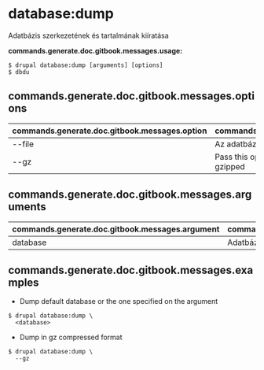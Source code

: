 # database:dump
Adatbázis szerkezetének és tartalmának kiíratása

**commands.generate.doc.gitbook.messages.usage:**
```
$ drupal database:dump [arguments] [options]
$ dbdu  
```

## commands.generate.doc.gitbook.messages.options
commands.generate.doc.gitbook.messages.option | commands.generate.doc.gitbook.messages.details
-------|-------------
--file | Az adatbázis biztonsági mentésének fájlneve
--gz | Pass this option if you want the sql result file gzipped

## commands.generate.doc.gitbook.messages.arguments
commands.generate.doc.gitbook.messages.argument | commands.generate.doc.gitbook.messages.details
---------|-------------
database | Adatbáziskulcs a settings.php fájlból

## commands.generate.doc.gitbook.messages.examples
* Dump default database or the one specified on the argument
```
$ drupal database:dump \
  <database>
```
* Dump in gz compressed format
```
$ drupal database:dump \
  --gz
```
